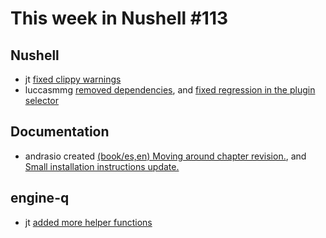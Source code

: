 # This week in Nushell #113

## Nushell

- jt [fixed clippy warnings](https://github.com/nushell/nushell/pull/4088)
- luccasmmg [removed dependencies](https://github.com/nushell/nushell/pull/4087), and [fixed regression in the plugin selector](https://github.com/nushell/nushell/pull/4086)

## Documentation

- andrasio created [(book/es,en) Moving around chapter revision.](https://github.com/nushell/nushell.github.io/pull/207), and [Small installation instructions update.](https://github.com/nushell/nushell.github.io/pull/206)

## engine-q

- jt [added more helper functions](https://github.com/nushell/engine-q/pull/244)

